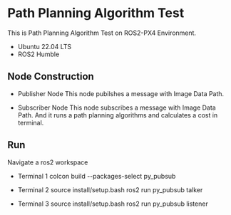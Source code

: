 # Path Planning Algorithm Test
This is Path Planning Algorithm Test on ROS2-PX4 Environment.

- Ubuntu 22.04 LTS
- ROS2 Humble

## Node Construction
- Publisher Node
This node pubilshes a message with Image Data Path.

- Subscriber Node
This node subscribes a message with Image Data Path.
And it runs a path planning algorithms and calculates a cost in terminal.

## Run 
Navigate a ros2 workspace

- Terminal 1 
colcon build --packages-select py_pubsub

- Terminal 2
source install/setup.bash
ros2 run py_pubsub talker

- Terminal 3
source install/setup.bash
ros2 run py_pubsub listener


